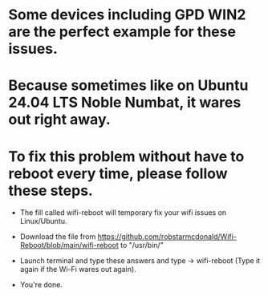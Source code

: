 # Some devices including GPD WIN2 are the perfect example for these issues.
# Because sometimes like on Ubuntu 24.04 LTS Noble Numbat, it wares out right away.
# To fix this problem without have to reboot every time, please follow these steps.

- The fill called wifi-reboot will temporary fix your wifi issues on Linux/Ubuntu.

- Download the file from https://github.com/robstarmcdonald/Wifi-Reboot/blob/main/wifi-reboot to "/usr/bin/"

- Launch terminal and type these answers and type -> wifi-reboot (Type it again if the Wi-Fi wares out again).

- You're done.
